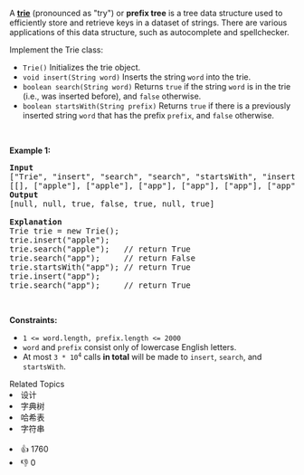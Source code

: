 <p>A <a href="https://en.wikipedia.org/wiki/Trie" target="_blank"><strong>trie</strong></a> (pronounced as "try") or <strong>prefix tree</strong> is a tree data structure used to efficiently store and retrieve keys in a dataset of strings. There are various applications of this data structure, such as autocomplete and spellchecker.</p>

<p>Implement the Trie class:</p>

<ul> 
 <li><code>Trie()</code> Initializes the trie object.</li> 
 <li><code>void insert(String word)</code> Inserts the string <code>word</code> into the trie.</li> 
 <li><code>boolean search(String word)</code> Returns <code>true</code> if the string <code>word</code> is in the trie (i.e., was inserted before), and <code>false</code> otherwise.</li> 
 <li><code>boolean startsWith(String prefix)</code> Returns <code>true</code> if there is a previously inserted string <code>word</code> that has the prefix <code>prefix</code>, and <code>false</code> otherwise.</li> 
</ul>

<p>&nbsp;</p> 
<p><strong class="example">Example 1:</strong></p>

<pre>
<strong>Input</strong>
["Trie", "insert", "search", "search", "startsWith", "insert", "search"]
[[], ["apple"], ["apple"], ["app"], ["app"], ["app"], ["app"]]
<strong>Output</strong>
[null, null, true, false, true, null, true]

<strong>Explanation</strong>
Trie trie = new Trie();
trie.insert("apple");
trie.search("apple");   // return True
trie.search("app");     // return False
trie.startsWith("app"); // return True
trie.insert("app");
trie.search("app");     // return True
</pre>

<p>&nbsp;</p> 
<p><strong>Constraints:</strong></p>

<ul> 
 <li><code>1 &lt;= word.length, prefix.length &lt;= 2000</code></li> 
 <li><code>word</code> and <code>prefix</code> consist only of lowercase English letters.</li> 
 <li>At most <code>3 * 10<sup>4</sup></code> calls <strong>in total</strong> will be made to <code>insert</code>, <code>search</code>, and <code>startsWith</code>.</li> 
</ul>

<div><div>Related Topics</div><div><li>设计</li><li>字典树</li><li>哈希表</li><li>字符串</li></div></div><br><div><li>👍 1760</li><li>👎 0</li></div>